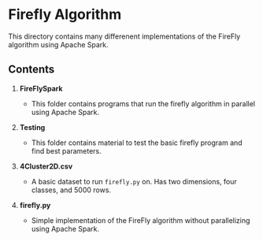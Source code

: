 # Firefly Algorithm

This directory contains many differenent implementations of the FireFly algorithm using Apache Spark.

## Contents
1. **FireFlySpark**
    - This folder contains programs that run the firefly algorithm in parallel using Apache Spark. 

2. **Testing**
    - This folder contains material to test the basic firefly program and find best parameters. 

3. **4Cluster2D.csv**
    - A basic dataset to run `firefly.py` on. Has two dimensions, four classes, and 5000 rows. 
4. **firefly.py**
    - Simple implementation of the FireFly algorithm without parallelizing using Apache Spark. 
